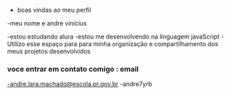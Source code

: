 - boas vindas ao meu perfil 

-meu nome e andre vinicius

-estou estudando alura
-estou  me desenvolvendo na linguagem javaScript
-Utilizo esse espaço para para minha organização e compartilhamento dos meus projetos desenvolvidos

### voce entrar em contato comigo : email

-andre.lara.machado@escola.pr.gov.br
-andre7yrb
